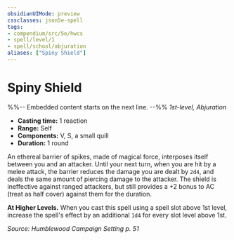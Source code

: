 ```yaml
---
obsidianUIMode: preview
cssclasses: json5e-spell
tags:
- compendium/src/5e/hwcs
- spell/level/1
- spell/school/abjuration
aliases: ["Spiny Shield"]
---
```

# Spiny Shield
%%-- Embedded content starts on the next line. --%%
*1st-level, Abjuration*  

- **Casting time:** 1 reaction
- **Range:** Self
- **Components:** V, S, a small quill
- **Duration:** 1 round

An ethereal barrier of spikes, made of magical force, interposes itself between you and an attacker. Until your next turn, when you are hit by a melee attack, the barrier reduces the damage you are dealt by `2d4`, and deals the same amount of piercing damage to the attacker. The shield is ineffective against ranged attackers, but still provides a +2 bonus to AC (treat as half cover) against them for the duration.

**At Higher Levels.** When you cast this spell using a spell slot above 1st level, increase the spell's effect by an additional `1d4` for every slot level above 1st.

*Source: Humblewood Campaign Setting p. 51*